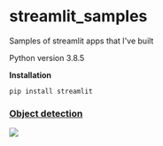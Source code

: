 # streamlit_samples
Samples of streamlit apps that I've built

Python version 3.8.5

**Installation**

```
pip install streamlit
```

### [Object detection](https://github.com/dipam7/streamlit_samples/tree/master/obj_detection)


![](https://github.com/dipam7/streamlit_samples/blob/master/obj_detection/streamlit_demo/screenshots/streamlit_demo.gif)
